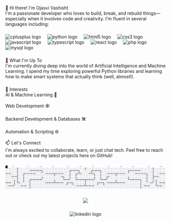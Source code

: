 <p align="left">👋 Hi there! I'm Ojasvi Vashisht<br>I'm a passionate developer who loves to build, break, and rebuild things—especially when it involves code and creativity. I'm fluent in several languages including:</p>

###

<div align="left">
  <img src="https://cdn.jsdelivr.net/gh/devicons/devicon/icons/cplusplus/cplusplus-original.svg" height="40" alt="cplusplus logo"  />
  <img width="12" />
  <img src="https://cdn.jsdelivr.net/gh/devicons/devicon/icons/python/python-original.svg" height="40" alt="python logo"  />
  <img width="12" />
  <img src="https://cdn.jsdelivr.net/gh/devicons/devicon/icons/html5/html5-original.svg" height="40" alt="html5 logo"  />
  <img width="12" />
  <img src="https://cdn.jsdelivr.net/gh/devicons/devicon/icons/css3/css3-original.svg" height="40" alt="css3 logo"  />
  <img width="12" />
  <img src="https://cdn.jsdelivr.net/gh/devicons/devicon/icons/javascript/javascript-original.svg" height="40" alt="javascript logo"  />
  <img width="12" />
  <img src="https://cdn.jsdelivr.net/gh/devicons/devicon/icons/typescript/typescript-original.svg" height="40" alt="typescript logo"  />
  <img width="12" />
  <img src="https://cdn.jsdelivr.net/gh/devicons/devicon/icons/react/react-original.svg" height="40" alt="react logo"  />
  <img width="12" />
  <img src="https://cdn.jsdelivr.net/gh/devicons/devicon/icons/php/php-original.svg" height="40" alt="php logo"  />
  <img width="12" />
  <img src="https://cdn.jsdelivr.net/gh/devicons/devicon/icons/mysql/mysql-original.svg" height="40" alt="mysql logo"  />
</div>

###

<p align="left">🚀 What I'm Up To<br>I'm currently diving deep into the world of Artificial Intelligence and Machine Learning. I spend my time exploring powerful Python libraries and learning how to make smart systems that actually think (well, almost!).</p>

###

<p align="left">🧠 Interests<br>AI & Machine Learning 🤖<br><br>Web Development 🕸️<br><br>Backend Development & Databases 🛠️<br><br>Automation & Scripting ⚙️<br><br>📫 Let's Connect<br>I'm always excited to collaborate, learn, or just chat tech. Feel free to reach out or check out my latest projects here on GitHub!</p>

###

<picture>
  <source media="(prefers-color-scheme: dark)" srcset="https://raw.githubusercontent.com/OJASVI00VASHISHT/OJASVI00VASHISHT/output/pacman-contribution-graph-dark.svg">
  <source media="(prefers-color-scheme: light)" srcset="https://raw.githubusercontent.com/OJASVI00VASHISHT/OJASVI00VASHISHT/output/pacman-contribution-graph.svg">
  <img alt="pacman contribution graph" src="https://raw.githubusercontent.com/OJASVI00VASHISHT/OJASVI00VASHISHT/output/pacman-contribution-graph.svg">
</picture>

###

<div align="center">
  <img src="https://profile-counter.glitch.me/OJASVI00VASHISHT/count.svg?"  />
</div>

###

<div align="center">
  <img src="https://img.shields.io/static/v1?message=LinkedIn&logo=linkedin&label=&color=0077B5&logoColor=white&labelColor=&style=for-the-badge" height="71" alt="linkedin logo"  />
</div>

###

